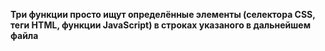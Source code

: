 **Три функции просто ищут определённые элементы (селектора CSS, теги HTML, функции JavaScript) в строках указаного в дальнейшем файла**

